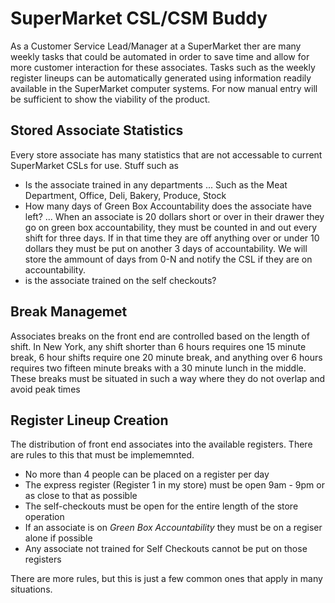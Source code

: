 # SuperMarket CSL/CSM Buddy

As a Customer Service Lead/Manager at a SuperMarket ther are many weekly tasks that could be automated in order to save time and allow for more customer interaction for these associates. Tasks such as the weekly register lineups can be automatically generated using information readily available in the SuperMarket computer systems. For now manual entry will be sufficient to show the viability of the product.

## Stored Associate Statistics

Every store associate has many statistics that are not accessable to current SuperMarket CSLs for use. Stuff such as

+ Is the associate trained in any departments
... Such as the Meat Department, Office, Deli, Bakery, Produce, Stock
+ How many days of Green Box Accountability does the associate have left?
... When an associate is 20 dollars short or over in their drawer they go on green box accountability, they must be counted in and out every shift for three days. If in that time they are off anything over or under 10 dollars they must be put on another 3 days of accountability. We will store the ammount of days from 0-N and notify the CSL if they are on accountability.
+ is the associate trained on the self checkouts?

## Break Managemet

Associates breaks on the front end are controlled based on the length of shift. In New York, any shift shorter than 6 hours requires one 15 minute break, 6 hour shifts require one 20 minute break, and anything over 6 hours requires two fifteen minute breaks with a 30 minute lunch in the middle. These breaks must be situated in such a way where they do not overlap and avoid peak times

## Register Lineup Creation

The distribution of front end associates into the available registers. There are rules to this that must be implememnted.

+ No more than 4 people can be placed on a register per day
+ The express register (Register 1 in my store) must be open 9am - 9pm or as close to that as possible
+ The self-checkouts must be open for the entire length of the store operation
+ If an associate is on _Green Box Accountability_ they must be on a regiser alone if possible
+ Any associate not trained for Self Checkouts cannot be put on those registers

There are more rules, but this is just a few common ones that apply in many situations.

